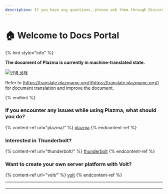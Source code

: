 ```yaml
---
description: If you have any questions, please ask them through Discord or GitHub Discussions.
---
```


# 🏠 Welcome to Docs Portal

{% hint style="info" %}

**The document of Plazma is currently in machine-translated state.**

[![번역 상태](https://badge.plazmamc.org/internal/crowdin)](https://translate.plazmamc.org/)

Refer to [https://translate.plazmamc.org/](https://translate.plazmamc.org/) for document translation and improve the document.

{% endhint %}

### If you encounter any issues while using Plazma, what should you do?

{% content-ref url="plazma/" %}
[plazma](plazma/)
{% endcontent-ref %}

### Interested in Thunderbolt?

{% content-ref url="thunderbolt/" %}
[thunderbolt](thunderbolt/)
{% endcontent-ref %}

### Want to create your own server platform with Volt?

{% content-ref url="volt/" %}
[volt](volt/)
{% endcontent-ref %}

***

#### <a href="#etc-1" id="etc-1"></a>



***

